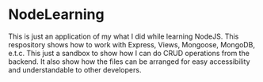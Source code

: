 # NodeLearning
This is just an application of my what I did while learning NodeJS.
This respository shows how to work with Express, Views, Mongoose, MongoDB, e.t.c. This just a sandbox to show how I can do CRUD operations from the backend.
It also show how the files can be arranged for easy accessibility and understandable to other developers.
